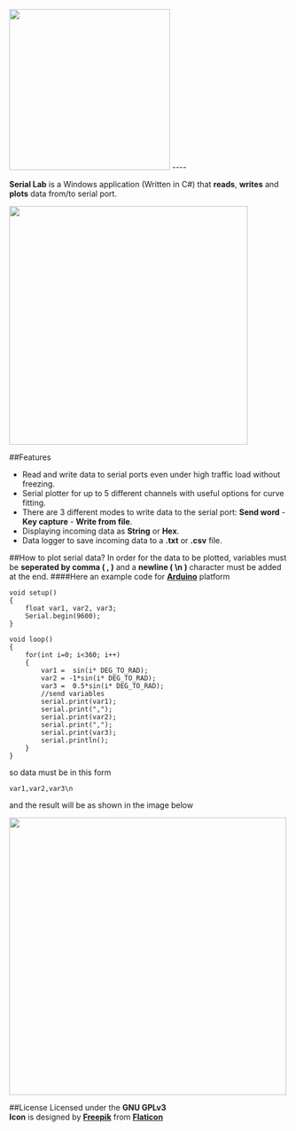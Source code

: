 <img src="/imgs/logo.png" width="290">  
----  

 **Serial Lab** is a Windows application (Written in C#) that **reads**, **writes** and **plots** data from/to serial port.  
 
  
 <img src="/imgs/sc3.png" width="430">
   
##Features
* Read and write data to serial ports even under high traffic load without freezing.
* Serial plotter for up to 5 different channels with useful options for curve fitting.
* There are 3 different modes to write data to the serial port: **Send word** - **Key capture** - **Write from file**.
* Displaying incoming data as **String** or **Hex**.
* Data logger to save incoming data to a **.txt** or **.csv** file.

##How to plot serial data?
In order for the data to be plotted, variables must be **seperated by comma ( , )** and a **newline ( \n )** character must be added at the end.
####Here an example code for [**Arduino**](https://www.arduino.cc/) platform 
```arduino
void setup()
{
	float var1, var2, var3;
	Serial.begin(9600);
}					

void loop()
{
	for(int i=0; i<360; i++)
	{
		var1 = 	sin(i* DEG_TO_RAD);
		var2 = -1*sin(i* DEG_TO_RAD);
		var3 = 	0.5*sin(i* DEG_TO_RAD);
		//send variables
		serial.print(var1);
		serial.print(",");
		serial.print(var2);
		serial.print(",");
		serial.print(var3);
		serial.println();
	}
}
```
so data must be in this form 
```
var1,var2,var3\n
```
and the result will be as shown in the image below   
  
<img src="/imgs/plotter.png" width="500">  

##License
Licensed under the **GNU GPLv3**  
**Icon** is designed by [**Freepik**](www.freepik.com) from [**Flaticon**](www.flaticon.com)
